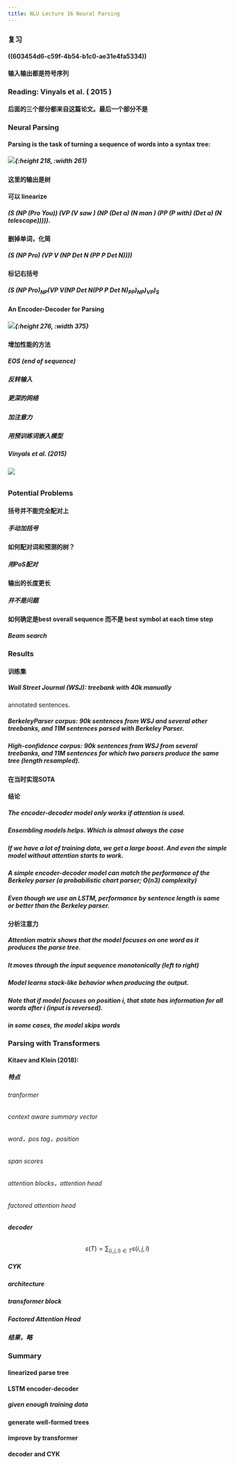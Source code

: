 ```yaml
---
title: NLU Lecture 16 Neural Parsing
---
```


### 复习
#### ((603454d6-c59f-4b54-b1c0-ae31e4fa5334))
#### 输入输出都是符号序列
### Reading: Vinyals et al. ( 2015 )
#### 后面的三个部分都来自这篇论文。最后一个部分不是
### Neural Parsing
#### Parsing is the task of turning a sequence of words into a syntax tree:
##### ![](https://gitee.com/zhang-weijian-97/pic-go-bed/raw/master/assets/20210223200644.png){:height 218, :width 261}
#### 这里的输出是树
#### 可以 **linearize**
##### (S (NP (Pro You)) (VP (V saw ) (NP (Det a) (N man ) (PP (P with) (Det a) (N telescope))))).
#### 删掉单词，化简
##### (S (NP Pro) (VP V (NP Det N (PP P Det N))))
#### 标记右括号
##### $(S ~(NP ~Pro)_{NP} (VP~ V (NP~ Det~ N (PP ~P~ Det~ N)_{PP} )_{NP} )_{VP} )_{S}$
#### An Encoder-Decoder for Parsing
##### ![](https://gitee.com/zhang-weijian-97/pic-go-bed/raw/master/assets/20210223201250.png){:height 276, :width 375}
#### 增加性能的方法
##### EOS (end of sequence)
##### 反转输入
##### 更深的网络
##### 加注意力
##### 用预训练词嵌入模型
##### Vinyals et al. (2015)
###### ![](https://gitee.com/zhang-weijian-97/pic-go-bed/raw/master/assets/20210223201534.png)
### Potential Problems
#### 括号并不能完全配对上
##### 手动加括号
#### 如何配对词和预测的树？
##### 用PoS配对
#### 输出的长度更长
##### 并不是问题
#### 如何确定是best overall sequence 而不是 best symbol at each time step
##### Beam search
### Results
#### 训练集
##### Wall Street Journal (WSJ): treebank with 40k manually
 annotated sentences.
##### BerkeleyParser corpus: 90k sentences from WSJ and several other treebanks, and 11M sentences parsed with Berkeley Parser.
##### High-confidence corpus: 90k sentences from WSJ from several treebanks, and 11M sentences for which two parsers produce the same tree (length resampled).
#### 在当时实现SOTA
#### 结论
##### The **encoder-decoder model** only works if **attention** is used.
##### Ensembling models helps. Which is almost always the case
##### If we have **a lot of training data**, we get a large boost. And even the simple model without attention starts to work.
##### A simple encoder-decoder model can match the performance of the Berkeley parser (a probabilistic chart parser; O(n3) complexity)
##### Even though we use an LSTM, performance by sentence length is same or better than the Berkeley parser.
#### 分析注意力
##### Attention matrix shows that the model focuses on one word as it produces the parse tree.
##### It moves through the input sequence monotonically (left to right)
##### Model learns stack-like behavior when producing the output.
##### Note that if model focuses on position i, that state has information for all words after i (input is reversed).
##### in some cases, the model skips words
### Parsing with Transformers
#### Kitaev and Klein (2018):
##### 特点
###### tranformer
###### context aware summary vector
###### word，pos tag，position
###### span scores
###### attention blocks，attention head
###### factored attention head
##### decoder
######
$$
s(T)=\sum_{(i, j, l) \in T} s(i, j, l)
$$
##### CYK
##### architecture
##### transformer block
##### Factored Attention Head
##### 结果，略
### Summary
#### linearized parse tree
#### LSTM encoder-decoder
##### given enough training data
#### generate well-formed trees
#### improve by transformer
#### decoder and CYK